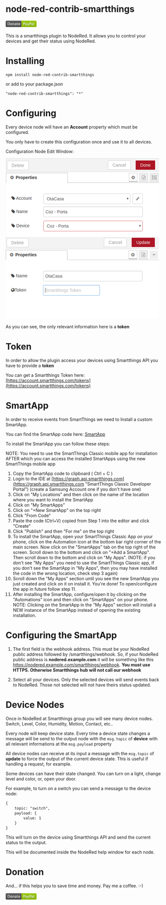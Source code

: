 # node-red-contrib-smartthings

[![Donate](/docs/donation.png?raw=true)](https://www.paypal.com/cgi-bin/webscr?cmd=_donations&business=65XBWNBZ69ZP4&currency_code=USD&source=url)

This is a smartthings plugin to NodeRed. It allows you to control your devices and get their status using NodeRed.

# Installing

```
npm install node-red-contrib-smartthings
```

or add to your package.json

```
"node-red-contrib-smartthings": "*"
```

# Configuring

Every device node will have an **Account** property which must be configured.

You only have to create this configuration once and use it to all devices.

Configuration Node Edit Window:

![Configuration Node](/docs/config.png?raw=true "Configuration Node")
![Configuration Node](/docs/config_token.png?raw=true "Configuration Node")

As you can see, the only relevant information here is a **token**

# Token

In order to allow the plugin access your devices using Smartthings API you have
to provide a **token**

You can get a Smartthings Token here:
[https://account.smartthings.com/tokens](https://account.smartthings.com/tokens)

# SmartApp

In order to receive events from SmartThings we need to Install a custom SmartApp.

You can find the SmartApp code here:
[SmartApp](/smartapp/webhook.groovy?raw=true "SmartApp")

To install the SmartApp you can follow these steps:

NOTE: You need to use the SmartThings Classic mobile app for installation AFTER which you can access the installed SmartApps using the new SmartThings mobile app

1. Copy the SmartApp code to clipboard ( Ctrl + C )
2. Login to the IDE at [https://graph.api.smartthings.com](https://graph.api.smartthings.com "SmartThings Classic Developer Portal") (create a Samsung Account one if you don't have one)
3. Click on "My Locations" and then click on the name of the location where you want to install the SmartApp
4. Click on "My SmartApps"
5. Click on "+New SmartApp" on the top right
6. Click "From Code"
7. Paste the code (Ctrl+V) copied from Step 1 into the editor and click "Create"
8. Click "Publish" and then "For me" on the top right
9. To install the SmartApp, open your SmartThings Classic App on your phone, click on the Automation icon at the bottom bar right corner of the main screen. Now click on the "SmartApps" tab on the top right of the screen. Scroll down to the bottom and click on "+Add a SmartApp". Then scroll down to the bottom and click on "My Apps". (NOTE: if you don't see "My Apps" you need to use the SmartThings Classic app, if you don't see the SmartApp in "My Apps", then you may have installed the code in the wrong location, check step 3 again)
10. Scroll down the "My Apps" section until you see the new SmartApp you just created and click on it on install it. You're done! To open/configure the app in future follow step 11.
11. After installing the SmartApp, configure/open it by clicking on the "Automations" icon and then click on "SmartApps" on your phone. NOTE: Clicking on the SmartApp in the "My Apps" section will install a NEW instance of the SmartApp instead of opening the existing installation.

# Configuring the SmartApp

1. The first field is the webhook address. This must be your NodeRed public address followed by /smartthings/webhook.
So, if your NodeRed public address is **nodered.example.com** it will be something like this https://nodered.example.com/smartthings/webhook.
**You must use HTTPS. Otherwise Smartthings hub will not call our webhook**

2. Select all your devices. Only the selected devices will send events back to NodeRed. Those not selected will not
have theirs status updated.

# Device Nodes

Once in NodeRed at Smartthings group you will see many device nodes. Switch, Level, Color, Humidity, Motion, Contact, etc..

Every node will keep device state. Every time a device state changes a message will
be send to the output node with the ```msg.topic``` of **device** with all relevant
informations at the ```msg.payload``` property

All device nodes can receive at its input a message with the ```msg.topic``` of **update** to
force the output of the current device state. This is useful if handling a request, for example.

Some devices can have their state changed. You can turn on a light, change level and color, or, open
your door.

For example, to turn on a switch you can send a message to the device node:

```
{
    topic: "switch",
    payload: {
        value: 1
    }
}
```

This will turn on the device using Smartthings API and send the current status to the output.

This will be documented inside the NodeRed help window for each node.

# Donation

And... if this helps you to save time and money. Pay me a coffee. :-)

[![Donate](/docs/donation.png?raw=true)](https://www.paypal.com/cgi-bin/webscr?cmd=_donations&business=65XBWNBZ69ZP4&currency_code=USD&source=url)
